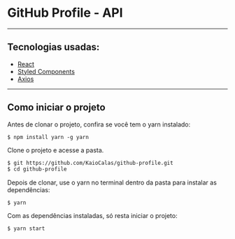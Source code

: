 <h1>GitHub Profile - API </h1>

<hr></hr>

<h2>Tecnologias usadas: </h2>
<ul>
  <li><a href="https://reactjs.org/">React</a></li>
  <li><a href="https://styled-components.com/">Styled Components</a></li>
  <li><a href="https://axios-http.com/">Axios</a></li>
 </ul>
 
 <hr></hr>
 
<h2>Como iniciar o projeto</h2>

Antes de clonar o projeto, confira se você tem o yarn instalado:
```
$ npm install yarn -g yarn
```
Clone o projeto e acesse a pasta.
```zsh
$ git https://github.com/KaioCalas/github-profile.git
$ cd github-profile
```
Depois de clonar, use o yarn no terminal dentro da pasta para instalar as dependências:
```
$ yarn
```

Com as dependências instaladas, só resta iniciar o projeto:

```
$ yarn start
```




